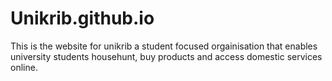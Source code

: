 # Unikrib.github.io
This is the website for unikrib a student focused orgainisation that enables university students
househunt, buy products and access domestic services online.

